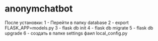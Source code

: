 # anonymchatbot

После установки:
1 - Перейти в папку database
2 - export FLASK_APP=models.py
3 - flask db init
4 - flask db migrate
5 - flask db upgrade
6 - создать в папке settings фаил local_config.py